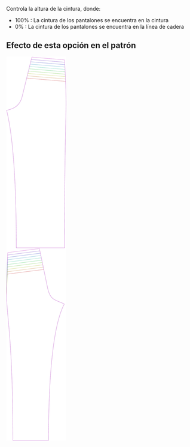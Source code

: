 
Controla la altura de la cintura, donde:

 - 100% : La cintura de los pantalones se encuentra en la cintura
 - 0% : La cintura de los pantalones se encuentra en la línea de cadera


## Efecto de esta opción en el patrón
![Esta imagen muestra el efecto de esta opción superponiendo varias variantes que tienen un valor diferente para esta opción](titan_waistheight_sample.svg "Efecto de esta opción en el patrón")